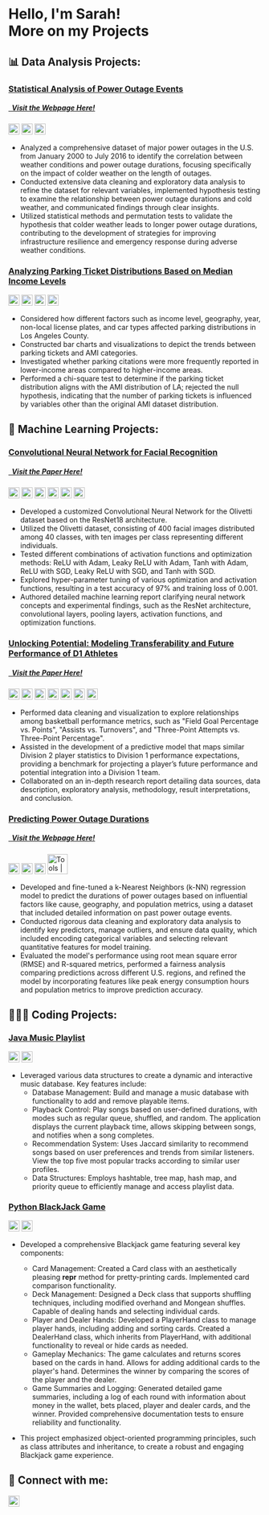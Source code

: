 <h1>Hello, I'm Sarah!<br/>More on my Projects</a></h1>

<h2> 📊 Data Analysis Projects:</h2>

### [Statistical Analysis of Power Outage Events](https://github.com/hgallocodes/Cold-Weather-and-Power-Outages/blob/main/power_outages.ipynb)
##### [  Visit the Webpage Here!](https://hgallocodes.github.io/Cold-Weather-and-Power-Outages/)
<img alt="Tools | Python" width="22px" src="https://cdn.jsdelivr.net/gh/devicons/devicon/icons/python/python-plain.svg" /> <img alt="Tools | Pandas" width="22px" src="https://cdn.jsdelivr.net/gh/devicons/devicon/icons/pandas/pandas-original.svg" /> <img alt="Tools | Numpy" width="22px" src="https://cdn.jsdelivr.net/gh/devicons/devicon/icons/numpy/numpy-original.svg" /> 
- Analyzed a comprehensive dataset of major power outages in the U.S. from January 2000 to July 2016 to identify the correlation between weather conditions and power outage durations, focusing specifically on the impact of colder weather on the length of outages.
- Conducted extensive data cleaning and exploratory data analysis to refine the dataset for relevant variables, implemented hypothesis testing to examine the relationship between power outage durations and cold weather, and communicated findings through clear insights.
- Utilized statistical methods and permutation tests to validate the hypothesis that colder weather leads to longer power outage durations, contributing to the development of strategies for improving infrastructure resilience and emergency response during adverse weather conditions.

### [Analyzing Parking Ticket Distributions Based on Median Income Levels](https://github.com/SarahB47/COGS108-Final-Project/blob/main/FinalProjectGroup_054-Fa22.ipynb)
<img alt="Tools | Python" width="22px" src="https://cdn.jsdelivr.net/gh/devicons/devicon/icons/python/python-plain.svg" /> <img alt="Tools | Pandas" width="22px" src="https://cdn.jsdelivr.net/gh/devicons/devicon/icons/pandas/pandas-original.svg" /> <img alt="Tools | Numpy" width="22px" src="https://cdn.jsdelivr.net/gh/devicons/devicon/icons/numpy/numpy-original.svg" /> <img alt="Tools | Matplotlib" width="22px" src="https://upload.wikimedia.org/wikipedia/commons/thumb/0/01/Created_with_Matplotlib-logo.svg/1200px-Created_with_Matplotlib-logo.svg.png" />
- Considered how different factors such as income level, geography, year, non-local license plates, and car types affected parking distributions in Los Angeles County.
- Constructed bar charts and visualizations to depict the trends between parking tickets and AMI categories.
- Investigated whether parking citations were more frequently reported in lower-income areas compared to higher-income areas.
- Performed a chi-square test to determine if the parking ticket distribution aligns with the AMI distribution of LA; rejected the null hypothesis, indicating that the number of parking tickets is influenced by variables other than the original AMI dataset distribution.

<h2> 🤖 Machine Learning Projects:</h2>

### [Convolutional Neural Network for Facial Recognition](https://github.com/SarahB47/COGS181-Final-Project/blob/main/COGS181%20Facial%20Recognition%20Project.ipynb)
##### [  Visit the Paper Here!](https://github.com/SarahB47/COGS181-Final-Project/blob/main/COGS_181_Final_Project.pdf)
<img alt="Tools | Python" width="22px" src="https://cdn.jsdelivr.net/gh/devicons/devicon/icons/python/python-plain.svg" /> <img alt="Tools | SciKit Learn" width="22px" src="https://upload.wikimedia.org/wikipedia/commons/0/05/Scikit_learn_logo_small.svg" /> <img alt="Tools | Pandas" width="22px" src="https://cdn.jsdelivr.net/gh/devicons/devicon/icons/pandas/pandas-original.svg" /> <img alt="Tools | Matplotlib" width="22px" src="https://upload.wikimedia.org/wikipedia/commons/thumb/0/01/Created_with_Matplotlib-logo.svg/1200px-Created_with_Matplotlib-logo.svg.png" /> <img alt="Tools | Torch" width="22px" src="https://upload.wikimedia.org/wikipedia/commons/thumb/1/10/PyTorch_logo_icon.svg/496px-PyTorch_logo_icon.svg.png" /> <img alt="Tools | Overleaf" width="22px" src="https://images.ctfassets.net/nrgyaltdicpt/3nesOc6iRhdzatUCC5OKWo/ea0fc03647a5f6a903a9aacc357481b2/overleaf-o-logo-primary.jpg" /> 
- Developed a customized Convolutional Neural Network for the Olivetti dataset based on the ResNet18 architecture.
- Utilized the Olivetti dataset, consisting of 400 facial images distributed among 40 classes, with ten images per class representing different individuals.
- Tested different combinations of activation functions and optimization methods: ReLU with Adam, Leaky ReLU with Adam, Tanh with Adam, ReLU with SGD, Leaky ReLU with SGD, and Tanh with SGD.
- Explored hyper-parameter tuning of various optimization and activation functions, resulting in a test accuracy of 97% and
training loss of 0.001.
- Authored detailed machine learning report clarifying neural network concepts and experimental findings, such as the ResNet architecture, convolutional layers, pooling layers, activation functions, and optimization functions.

### [Unlocking Potential: Modeling Transferability and Future Performance of D1 Athletes](https://github.com/SarahB47/MATH189-Final-Project/blob/main/math189_final_project.ipynb)
##### [  Visit the Paper Here!](https://github.com/SarahB47/MATH189-Final-Project/blob/main/MATH_189_Project_Paper.pdf)
<img alt="Tools | Python" width="22px" src="https://cdn.jsdelivr.net/gh/devicons/devicon/icons/python/python-plain.svg" /> <img alt="Tools | SciKit Learn" width="22px" src="https://upload.wikimedia.org/wikipedia/commons/0/05/Scikit_learn_logo_small.svg" /> <img alt="Tools | Pandas" width="22px" src="https://cdn.jsdelivr.net/gh/devicons/devicon/icons/pandas/pandas-original.svg" /> <img alt="Tools | Matplotlib" width="22px" src="https://upload.wikimedia.org/wikipedia/commons/thumb/0/01/Created_with_Matplotlib-logo.svg/1200px-Created_with_Matplotlib-logo.svg.png" /> <img alt="Tools | Torch" width="22px" src="https://upload.wikimedia.org/wikipedia/commons/thumb/1/10/PyTorch_logo_icon.svg/496px-PyTorch_logo_icon.svg.png" /> <img alt="Tools | Seaborn" width="22px" src="https://seeklogo.com/images/S/seaborn-logo-244EB2DEC5-seeklogo.com.png" /> <img alt="Tools | Overleaf" width="22px" src="https://images.ctfassets.net/nrgyaltdicpt/3nesOc6iRhdzatUCC5OKWo/ea0fc03647a5f6a903a9aacc357481b2/overleaf-o-logo-primary.jpg" /> 

- Performed data cleaning and visualization to explore relationships among basketball performance metrics, such as "Field Goal Percentage vs. Points", "Assists vs. Turnovers", and "Three-Point Attempts vs. Three-Point Percentage".
- Assisted in the development of a predictive model that maps similar Division 2 player statistics to Division 1 performance expectations, providing a benchmark for projecting a player’s future performance and potential integration into a Division 1 team.
- Collaborated on an in-depth research report detailing data sources, data description, exploratory analysis, methodology, result interpretations, and conclusion.

### [Predicting Power Outage Durations](https://github.com/hgallocodes/Predicting-Power-Outages-Durations)
##### [  Visit the Webpage Here!](https://hgallocodes.github.io/Predicting-Power-Outages-Durations/)
<img alt="Tools | Python" width="22px" src="https://cdn.jsdelivr.net/gh/devicons/devicon/icons/python/python-plain.svg" /> <img alt="Tools | SciKit Learn" width="22px" src="https://upload.wikimedia.org/wikipedia/commons/0/05/Scikit_learn_logo_small.svg" /> <img alt="Tools | Pandas" width="22px" src="https://cdn.jsdelivr.net/gh/devicons/devicon/icons/pandas/pandas-original.svg" /> <img alt="Tools | Plotly" width="40px" src="https://upload.wikimedia.org/wikipedia/commons/8/8a/Plotly-logo.png" /> 
- Developed and fine-tuned a k-Nearest Neighbors (k-NN) regression model to predict the durations of power outages based on influential factors like cause, geography, and population metrics, using a dataset that included detailed information on past power outage events.
- Conducted rigorous data cleaning and exploratory data analysis to identify key predictors, manage outliers, and ensure data quality, which included encoding categorical variables and selecting relevant quantitative features for model training.
- Evaluated the model's performance using root mean square error (RMSE) and R-squared metrics, performed a fairness analysis comparing predictions across different U.S. regions, and refined the model by incorporating features like peak energy consumption hours and population metrics to improve prediction accuracy.

<h2> 👩🏻‍💻 Coding Projects:</h2>

### [Java Music Playlist](https://github.com/SarahB47/Java-Music-Playlist)
<img alt="Tools | Java" width="22px" src="https://1000logos.net/wp-content/uploads/2020/09/Java-Logo.png" /> <img alt="Tools | IntelliJ" width="22px" src="https://upload.wikimedia.org/wikipedia/commons/thumb/9/9c/IntelliJ_IDEA_Icon.svg/2048px-IntelliJ_IDEA_Icon.svg.png" /> 
- Leveraged various data structures to create a dynamic and interactive music database. Key features include:
    - Database Management: Build and manage a music database with functionality to add and remove playable items.
    - Playback Control: Play songs based on user-defined durations, with modes such as regular queue, shuffled, and random.
      The application displays the current playback time, allows skipping between songs, and notifies when a song completes.
    - Recommendation System: Uses Jaccard similarity to recommend songs based on user preferences and trends from similar
      listeners. View the top five most popular tracks according to similar user profiles.
    - Data Structures: Employs hashtable, tree map, hash map, and priority queue to efficiently manage and access playlist
      data.

### [Python BlackJack Game](https://github.com/SarahB47/Python-Blackjack-Game)
<img alt="Tools | Python" width="22px" src="https://e7.pngegg.com/pngimages/717/719/png-clipart-blue-and-yellow-logo-python-logo-clojure-javascript-9-miscellaneous-angle-thumbnail.png" /> <img alt="Tools | Visual Studio Code" width="22px" src="https://logowik.com/content/uploads/images/t_visual-studio-code4470.jpg" />
- Developed a comprehensive Blackjack game featuring several key components:
  - Card Management: Created a Card class with an aesthetically pleasing __repr__ method for pretty-printing cards.
    Implemented card comparison functionality.
  - Deck Management: Designed a Deck class that supports shuffling techniques, including modified overhand and                Mongean shuffles. Capable of dealing hands and selecting individual cards.
  - Player and Dealer Hands: Developed a PlayerHand class to manage player hands, including adding and sorting cards.
    Created a DealerHand class, which inherits from PlayerHand, with additional functionality to reveal or hide cards         as needed.
  - Gameplay Mechanics: The game calculates and returns scores based on the cards in hand. Allows for adding                  additional cards to the player's hand. Determines the winner by comparing the scores of the player and the dealer.
  - Game Summaries and Logging: Generated detailed game summaries, including a log of each round with information             about money in the wallet, bets placed, player and dealer cards, and the winner. Provided comprehensive                   documentation tests to ensure reliability and functionality.

- This project emphasized object-oriented programming principles, such as class attributes and inheritance, to create a robust and engaging Blackjack game experience.

<h2> 🤳 Connect with me:</h2>

[<img align="left" alt="Sarah Borsotto | LinkedIn" width="22px" src="https://cdn.jsdelivr.net/npm/simple-icons@v3/icons/linkedin.svg" />][linkedin]

[linkedin]: https://www.linkedin.com/in/sarah-borsotto/
